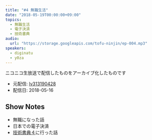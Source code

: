 ```yaml
---
title: "#4 無職生活"
date: "2018-05-19T00:00:00+09:00"
topics:
  - 無職生活
  - 電子決済
  - 技術書典
audio:
  url: "https://storage.googleapis.com/tofu-ninjin/ep-004.mp3"
speakers:
  - diginatu
  - y0za
---
```


ニコニコ生放送で配信したものをアーカイブ化したものです
- 元配信: [lv313190428](http://live.nicovideo.jp/watch/lv313190428)
- 配信日: 2018-05-16

## Show Notes
- 無職になった話
- 日本での電子決済
- [技術書典４](https://techbookfest.org/event/tbf04)に行った話
